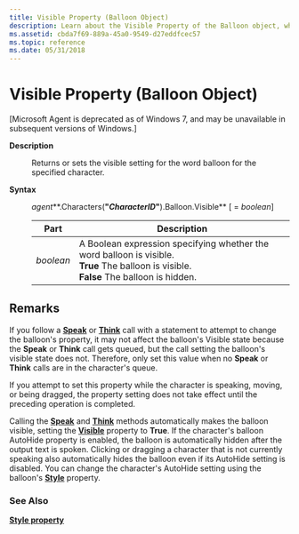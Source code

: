 ```yaml
---
title: Visible Property (Balloon Object)
description: Learn about the Visible Property of the Balloon object, which returns or sets the visible setting for the word balloon for the specified character.
ms.assetid: cbda7f69-889a-45a0-9549-d27eddfcec57
ms.topic: reference
ms.date: 05/31/2018
---
```


# Visible Property (Balloon Object)

\[Microsoft Agent is deprecated as of Windows 7, and may be unavailable in subsequent versions of Windows.\]

<dl> <dt>

<span id="Description"></span><span id="description"></span><span id="DESCRIPTION"></span>**Description**
</dt> <dd>

Returns or sets the visible setting for the word balloon for the specified character.

</dd> <dt>

<span id="Syntax_"></span><span id="syntax_"></span><span id="SYNTAX_"></span>**Syntax** 
</dt> <dd>

*agent***.Characters(**"*CharacterID*"**).Balloon.Visible** \[ = *boolean*\]



| Part      | Description                                                                                                                                                             |
|-----------|-------------------------------------------------------------------------------------------------------------------------------------------------------------------------|
| *boolean* | A Boolean expression specifying whether the word balloon is visible.<br/> **True** The balloon is visible.<br/> **False** The balloon is hidden.<br/> |



 

</dd> </dl>

## Remarks

If you follow a [**Speak**](speak-method.md) or [**Think**](think-method.md) call with a statement to attempt to change the balloon's property, it may not affect the balloon's Visible state because the **Speak** or **Think** call gets queued, but the call setting the balloon's visible state does not. Therefore, only set this value when no **Speak** or **Think** calls are in the character's queue.

If you attempt to set this property while the character is speaking, moving, or being dragged, the property setting does not take effect until the preceding operation is completed.

Calling the [**Speak**](speak-method.md) and [**Think**](think-method.md) methods automatically makes the balloon visible, setting the [**Visible**](visible-property.md) property to **True**. If the character's balloon AutoHide property is enabled, the balloon is automatically hidden after the output text is spoken. Clicking or dragging a character that is not currently speaking also automatically hides the balloon even if its AutoHide setting is disabled. You can change the character's AutoHide setting using the balloon's [**Style**](style-property.md) property.

### See Also

[**Style property**](style-property.md)


 

 





